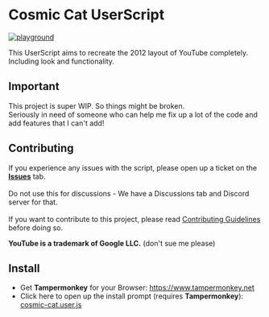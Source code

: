 # Cosmic Cat UserScript
[![playground](https://discordapp.com/api/guilds/996349883663523881/widget.png?style=shield)](https://discord.gg/cs6ccRKmjx)

This UserScript aims to recreate the 2012 layout of YouTube completely. Including look and functionality.

## Important
This project is super WIP. So things might be broken.<br/>
Seriously in need of someone who can help me fix up a lot of the code and add features that I can't add!

## Contributing
If you experience any issues with the script, please open up a ticket on the [**Issues**](https://github.com/ciulinuwu/cosmic-cat/issues/new/choose) tab.</br></br>
Do not use this for discussions - We have a Discussions tab and Discord server for that.</br></br>
If you want to contribute to this project, please read [Contributing Guidelines](https://github.com/ciulinuwu/cosmic-cat/blob/master/CONTRIBUTING.md) before doing so.

**YouTube is a trademark of Google LLC.** (don't sue me please)

## Install
- Get **Tampermonkey** for your Browser: https://www.tampermonkey.net<br/>
- Click here to open up the install prompt (requires **Tampermonkey**): [cosmic-cat.user.js](https://github.com/ciulinuwu/cosmic-cat/raw/main/cosmic-cat.user.js)

